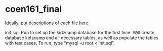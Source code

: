 coen161_final
=============

Ideally, put descriptions of each file here

init.sql: Run to set up the kidzcamp database for the first time. Will create database kidzcamp and all necessary tables, as well as populate the tables with test cases. To run, type "mysql -u root < init.sql".
